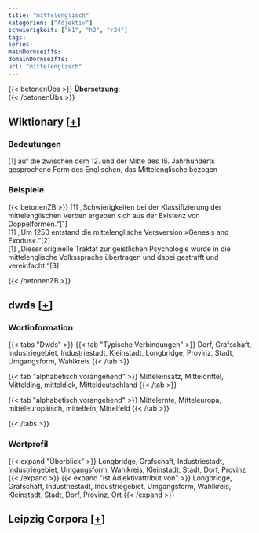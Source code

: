```yaml
---
title: "mittelenglisch"
kategorien: ["Adjektiv"]
schwierigkeit: ["k1", "h2", "r24"]
tags:
series:
mainDornseiffs:
domainDornseiffs:
url: "mittelenglisch"
---
```


{{< betonenÜbs >}}
**Übersetzung:**  
{{< /betonenÜbs >}}

## Wiktionary [[+](https://de.wiktionary.org/wiki/mittelenglisch)]

### Bedeutungen
[1] auf die zwischen dem 12. und der Mitte des 15. Jahrhunderts gesprochene Form des Englischen, das Mittelenglische bezogen  

### Beispiele
{{< betonenZB >}}
[1] „Schwierigkeiten bei der Klassifizierung der mittelenglischen Verben ergeben sich aus der Existenz von Doppelformen.“[1]  
[1] „Um 1250 entstand die mittelenglische Versversion »Genesis and Exodus«.“[2]  
[1] „Dieser originelle Traktat zur geistlichen Psychologie wurde in die mittelenglische Volkssprache übertragen und dabei gestrafft und vereinfacht.“[3]  

{{< /betonenZB >}}


## dwds [[+](https://www.dwds.de/wb/mittelenglisch)]

### Wortinformation
{{< tabs "Dwds" >}}
{{< tab "Typische Verbindungen" >}}
Dorf, Grafschaft, Industriegebiet, Industriestadt, Kleinstadt, Longbridge, Provinz, Stadt, Umgangsform, Wahlkreis
{{< /tab >}}

{{< tab "alphabetisch vorangehend" >}}
Mitteleinsatz, Mitteldrittel, Mittelding, mitteldick, Mitteldeutschland
{{< /tab >}}

{{< tab "alphabetisch vorangehend" >}}
Mittelernte, Mitteleuropa, mitteleuropäisch, mittelfein, Mittelfeld
{{< /tab >}}

{{< /tabs >}}

### Wortprofil
{{< expand "Überblick" >}} Longbridge, Grafschaft, Industriestadt, Industriegebiet, Umgangsform, Wahlkreis, Kleinstadt, Stadt, Dorf, Provinz {{< /expand >}}
{{< expand "ist Adjektivattribut von" >}} Longbridge, Grafschaft, Industriestadt, Industriegebiet, Umgangsform, Wahlkreis, Kleinstadt, Stadt, Dorf, Provinz, Ort {{< /expand >}}

## Leipzig Corpora [[+](https://corpora.uni-leipzig.de/en/res?word=mittelenglisch&corpusId=deu_newscrawl-public_2018)]

